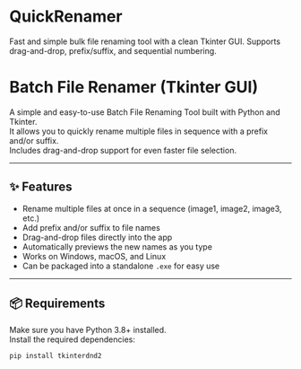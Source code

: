 # QuickRenamer
Fast and simple bulk file renaming tool with a clean Tkinter GUI. Supports drag-and-drop, prefix/suffix, and sequential numbering.

# Batch File Renamer (Tkinter GUI)

A simple and easy-to-use Batch File Renaming Tool built with Python and Tkinter.  
It allows you to quickly rename multiple files in sequence with a prefix and/or suffix.  
Includes drag-and-drop support for even faster file selection.

---

## ✨ Features
- Rename multiple files at once in a sequence (image1, image2, image3, etc.)
- Add prefix and/or suffix to file names
- Drag-and-drop files directly into the app
- Automatically previews the new names as you type
- Works on Windows, macOS, and Linux
- Can be packaged into a standalone `.exe` for easy use

---

## 📦 Requirements
Make sure you have Python 3.8+ installed.  
Install the required dependencies:

```bash
pip install tkinterdnd2

